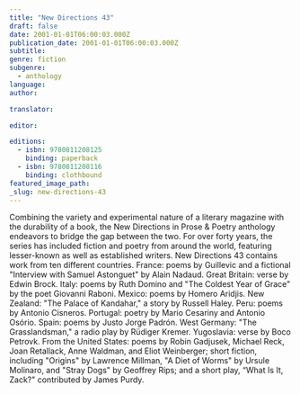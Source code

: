 ```yaml
---
title: "New Directions 43"
draft: false
date: 2001-01-01T06:00:03.000Z
publication_date: 2001-01-01T06:00:03.000Z
subtitle:
genre: fiction
subgenre:
  - anthology
language:
author:

translator:

editor:

editions:
  - isbn: 9780811208125
    binding: paperback
  - isbn: 9780811208116
    binding: clothbound
featured_image_path:
_slug: new-directions-43
---
```


Combining the variety and experimental nature of a literary magazine with the durability of a book, the New Directions in Prose & Poetry anthology endeavors to bridge the gap between the two. For over forty years, the series has included fiction and poetry from around the world, featuring lesser-known as well as established writers. New Directions 43 contains work from ten different countries. France: poems by Guillevic and a fictional "Interview with Samuel Astonguet" by Alain Nadaud. Great Britain: verse by Edwin Brock. Italy: poems by Ruth Domino and "The Coldest Year of Grace" by the poet Giovanni Raboni. Mexico: poems by Homero Aridjis. New Zealand: "The Palace of Kandahar," a story by Russell Haley. Peru: poems by Antonio Cisneros. Portugal: poetry by Mario Cesariny and Antonio Osório. Spain: poems by Justo Jorge Padrón. West Germany: "The Grasslandsman," a radio play by Rüdiger Kremer. Yugoslavia: verse by Boco Petrovk. From the United States: poems by Robin Gadjusek, Michael Reck, Joan Retallack, Anne Waldman, and Eliot Weinberger; short fiction, including "Origins" by Lawrence Millman, "A Diet of Worms" by Ursule Molinaro, and "Stray Dogs" by Geoffrey Rips; and a short play, “What Is It, Zack?" contributed by James Purdy.

